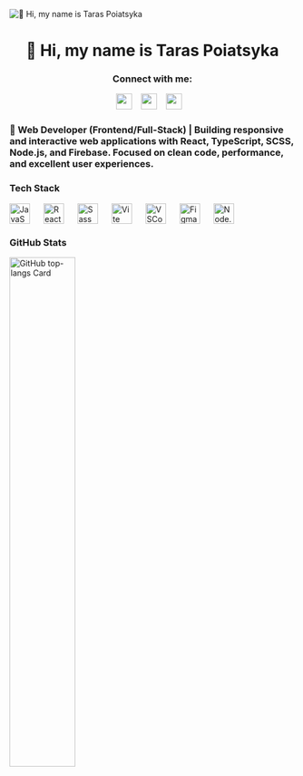 ![👋 Hi, my name is Taras Poiatsyka](https://user-images.githubusercontent.com/10498744/210012254-234538ff-d198-48aa-8964-37e6fd45d227.gif)

<div id="toc">
  <ul align="center" style="list-style: none">
    <summary>
      <h1>
        👋 Hi, my name is Taras Poiatsyka
      </h1>
    </summary>
  </ul>
</div>

**<h3 align="center">Connect with me:</h3>** 
<p align="center"><a href="https://github.com/https://github.com/tvsxar" target="_blank"><img src="https://img.shields.io/badge/GitHub-100000?style=for-the-badge&logo=github&logoColor=white" height="28" style="margin-right: 12px"></a> <a href="https://www.linkedin.com/in/https://www.linkedin.com/in/taras-poiatsyka-42a99b244/" target="_blank"><img src="https://img.shields.io/badge/LinkedIn-0077B5?style=for-the-badge&logo=linkedin&logoColor=white" height="28" style="margin-right: 12px"></a> <a href="tarasofficial82@gmail.com" target="_blank"><img src="https://img.shields.io/badge/Gmail-D14836?style=for-the-badge&logo=gmail&logoColor=white" height="28" style="margin-right: 12px"></a></p>

 **<h3 align="left">🚀 Web Developer (Frontend/Full-Stack) | Building responsive and interactive web applications with **React, TypeScript, SCSS, Node.js, and Firebase**. Focused on clean code, performance, and excellent user experiences.</h3>**

 **<h3 align="left">Tech Stack</h3>**

<div style="display: flex; flex-wrap: wrap; gap: 12px; justify-content: left;"><img src="https://skillicons.dev/icons?i=javascript" height="36" alt="JavaScript" style="margin-right: 12px"> <img src="https://skillicons.dev/icons?i=react" height="36" alt="React" style="margin-right: 12px"> <img src="https://skillicons.dev/icons?i=sass" height="36" alt="Sass" style="margin-right: 12px"> <img src="https://skillicons.dev/icons?i=vite" height="36" alt="Vite" style="margin-right: 12px"> <img src="https://skillicons.dev/icons?i=vscode" height="36" alt="VSCode" style="margin-right: 12px"> <img src="https://skillicons.dev/icons?i=figma" height="36" alt="Figma" style="margin-right: 12px"> <img src="https://skillicons.dev/icons?i=nodejs" height="36" alt="Node.js" style="margin-right: 12px"></div>

 **<h3 align="left">GitHub Stats</h3>**

<p align="left">
  <img width="48%" src="https://github-readme-stats.vercel.app/api/top-langs?username=tvsxar&theme=react&hide_title=false&layout=compact&langs_count=6&hide_progress=false&card_width=400" alt="GitHub top-langs Card" />
</p>


